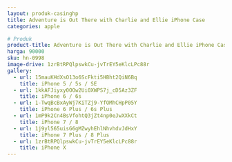 ```yaml
---
layout: produk-casinghp
title: Adventure is Out There with Charlie and Ellie iPhone Case
categories: apple

# Produk
product-title: Adventure is Out There with Charlie and Ellie iPhone Case
harga: 90000
sku: hn-0998
image-drive: 1zrBtRPQlpswkCu-jvTrEY5eKlcLPc88r
gallery:
  - url: 15mauKHdXsO13o6ScFkti5HBht2QiN6Bq
    title: iPhone 5 / 5s / SE
  - url: 1kkAFJiyxy0OOw2Ui0XWPS7j_cD5Az3ZF
    title: iPhone 6 / 6s
  - url: 1-TwqBcBxAyWj7KiTZj9-YfOMhCHpP05Y
    title: iPhone 6 Plus / 6s Plus
  - url: 1mP9k2Cn4BsVfohtQ3jZt4np0eJwXXkCt
    title: iPhone 7 / 8
  - url: 1j9yl565uisG6gMZwyhEhlNhvhdvJdHxY
    title: iPhone 7 Plus / 8 Plus
  - url: 1zrBtRPQlpswkCu-jvTrEY5eKlcLPc88r
    title: iPhone X
---
```

